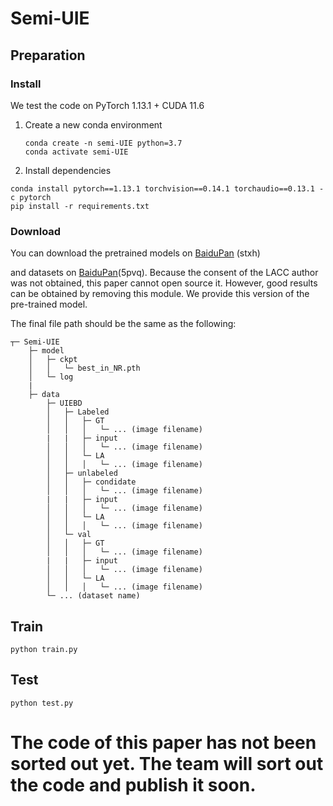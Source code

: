 # Semi-UIE

## Preparation

### Install

We test the code on PyTorch 1.13.1 + CUDA 11.6

1. Create a new conda environment

   ```
   conda create -n semi-UIE python=3.7
   conda activate semi-UIE
   ```

   

2. Install dependencies

```
conda install pytorch==1.13.1 torchvision==0.14.1 torchaudio==0.13.1 -c pytorch
pip install -r requirements.txt
```

### Download

You can download the pretrained models on [BaiduPan](https://pan.baidu.com/s/1RaOnqsu5ssqtb_VCLirVxw? ) (stxh)

and datasets on  [BaiduPan](https://pan.baidu.com/s/1xrJOg0JfgiDJJGYML5G2rg?)(5pvq). Because the consent of the LACC author was not obtained, this paper cannot open source it. However, good results can be obtained by removing this module. We provide this version of the pre-trained model.

The final file path should be the same as the following:

```
┬─ Semi-UIE
    ├─ model
    │   ├─ ckpt
  	│ 	│ 	└─ best_in_NR.pth
    │   └─ log
    |
	├─ data
    	├─ UIEBD
    	│   ├─ Labeled
    	│   │   ├─ GT
    	│   │   │   └─ ... (image filename)
    	|	|	├─ input
    	│   │   │   └─ ... (image filename)
   		│   │   └─ LA
    	│   │   │   └─ ... (image filename)
    	│   ├─ unlabeled
    	│   │   ├─ condidate
    	│   │   │   └─ ... (image filename)
    	|	|	├─ input
    	│   │   │   └─ ... (image filename)
   		│   │   └─ LA
    	│   │   │   └─ ... (image filename)
    	│   └─ val
    	│   │   ├─ GT
    	│   │   │   └─ ... (image filename)
    	|	|	├─ input
    	│   │   │   └─ ... (image filename)
   		│   │   └─ LA
    	│   │   │   └─ ... (image filename)
    	└─ ... (dataset name)
```



## Train

```
python train.py
```

## Test

```
python test.py
```



The code of this paper has not been sorted out yet. The team will sort out the code and publish it soon.
=======
